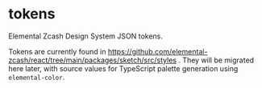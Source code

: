 # tokens
Elemental Zcash Design System JSON tokens.

Tokens are currently found in https://github.com/elemental-zcash/react/tree/main/packages/sketch/src/styles . They will be migrated here later, with source values for TypeScript palette generation using `elemental-color`.
